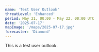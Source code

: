 ```yaml
---
name: 'Test User Outlook'
threatLevel: 'Enhanced'
period: May 21, 00:00 - May 22, 00:00 UTC
date: '2025-07-17'
mapImage: '/maps/2025-07-17.jpg'
forecaster: 'Diamond'
---
```


This is a test user outlook.